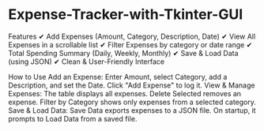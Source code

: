 # Expense-Tracker-with-Tkinter-GUI

Features
✔ Add Expenses (Amount, Category, Description, Date)
✔ View All Expenses in a scrollable list
✔ Filter Expenses by category or date range
✔ Total Spending Summary (Daily, Weekly, Monthly)
✔ Save & Load Data (using JSON)
✔ Clean & User-Friendly Interface

How to Use
Add an Expense:
Enter Amount, select Category, add a Description, and set the Date.
Click "Add Expense" to log it.
View & Manage Expenses:
The table displays all expenses.
Delete Selected removes an expense.
Filter by Category shows only expenses from a selected category.
Save & Load Data:
Save Data exports expenses to a JSON file.
On startup, it prompts to Load Data from a saved file.

